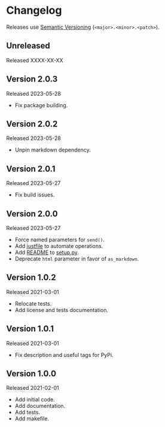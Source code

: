 # Changelog

Releases use [Semantic Versioning](https://semver.org/) (`<major>.<minor>.<patch>`).

## Unreleased

Released XXXX-XX-XX

## Version 2.0.3

Released 2023-05-28

- Fix package building.

## Version 2.0.2

Released 2023-05-28

- Unpin markdown dependency.

## Version 2.0.1

Released 2023-05-27

- Fix build issues.

## Version 2.0.0

Released 2023-05-27

- Force named parameters for `send()`.
- Add [justfile](./justfile) to automate operations.
- Add [README](./README.md) to [setup.py](./setup.py).
- Deprecate `html` parameter in favor of `as_markdown`.

## Version 1.0.2

Released 2021-03-01

- Relocate tests.
- Add license and tests documentation.

## Version 1.0.1

Released 2021-03-01

- Fix description and useful tags for PyPi.

## Version 1.0.0

Released 2021-02-01

- Add initial code.
- Add documentation.
- Add tests.
- Add makefile.
